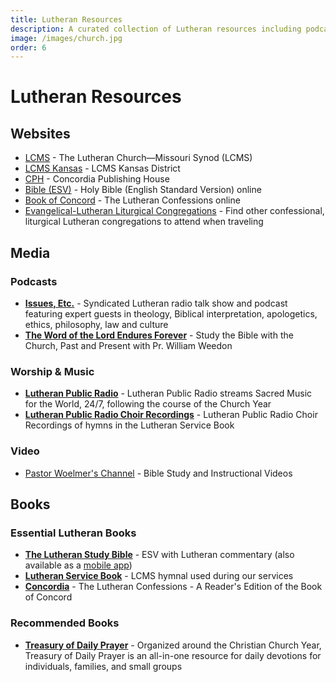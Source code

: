 ```yaml
---
title: Lutheran Resources
description: A curated collection of Lutheran resources including podcasts, videos, books, and websites.
image: /images/church.jpg
order: 6
---
```


# Lutheran Resources

## Websites

- <a href="https://www.lcms.org" target="_blank" rel="noopener noreferrer">LCMS</a> - The Lutheran Church—Missouri Synod (LCMS)
- <a href="https://kslcms.org/" target="_blank" rel="noopener noreferrer">LCMS Kansas</a> - LCMS Kansas District
- <a href="https://www.cph.org" target="_blank" rel="noopener noreferrer">CPH</a> - Concordia Publishing House
- <a href="https://www.biblegateway.com/versions/English-Standard-Version-ESV-Bible/" target="_blank" rel="noopener noreferrer">Bible (ESV)</a> - Holy Bible (English Standard Version) online
- <a href="https://bookofconcord.org" target="_blank" rel="noopener noreferrer">Book of Concord</a> -  The Lutheran Confessions online
- <a href="https://www.lutheranliturgy.org/" target="_blank" rel="noopener noreferrer">Evangelical-Lutheran Liturgical Congregations</a> - Find other confessional, liturgical Lutheran congregations to attend when traveling

## Media

### Podcasts
- **<a href="https://issuesetc.org/" target="_blank" rel="noopener noreferrer">Issues, Etc.</a>** - Syndicated Lutheran radio talk show and podcast featuring expert guests in theology, Biblical interpretation, apologetics, ethics, philosophy, law and culture
- **<a href="https://thewordendures.org/" target="_blank" rel="noopener noreferrer">The Word of the Lord Endures Forever</a>** - Study the Bible with the Church, Past and Present with Pr. William Weedon

### Worship & Music
- **<a href="https://lutheranpublicradio.org/" target="_blank" rel="noopener noreferrer">Lutheran Public Radio</a>** - Lutheran Public Radio streams Sacred Music for the World, 24/7, following the course of the Church Year
- **<a href="https://www.youtube.com/playlist?list=PL25VGM2PKRc9YRXq2iU4QI-oSN8gS9Wtj" target="_blank" rel="noopener noreferrer">Lutheran Public Radio Choir Recordings</a>** - Lutheran Public Radio Choir Recordings of hymns in the Lutheran Service Book

### Video
- <a href="https://www.youtube.com/@jwoelmer" target="_blank" rel="noopener noreferrer">Pastor Woelmer's Channel</a> - Bible Study and Instructional Videos

## Books

### Essential Lutheran Books

- **<a href="https://www.cph.org/the-lutheran-study-bible-hardback" target="_blank" rel="noopener noreferrer">The Lutheran Study Bible</a>** - ESV with Lutheran commentary (also available as a <a href="https://www.cph.org/the-lutheran-study-bible-app" target="_blank" rel="noopener noreferrer">mobile app</a>)
- **<a href="https://www.cph.org/lutheran-service-book-pew-edition" target="_blank" rel="noopener noreferrer">Lutheran Service Book</a>** - LCMS hymnal used during our services
- **<a href="https://www.cph.org/concordia-the-lutheran-confessions-a-readers-edition-of-the-book-of-concord-2nd-edition" target="_blank" rel="noopener noreferrer">Concordia</a>** - The Lutheran Confessions - A Reader's Edition of the Book of Concord

### Recommended Books

- **<a href="https://www.cph.org/treasury-of-daily-prayer-regular-edition" target="_blank" rel="noopener noreferrer">Treasury of Daily Prayer</a>** - Organized around the Christian Church Year, Treasury of Daily Prayer is an all-in-one resource for daily devotions for individuals, families, and small groups